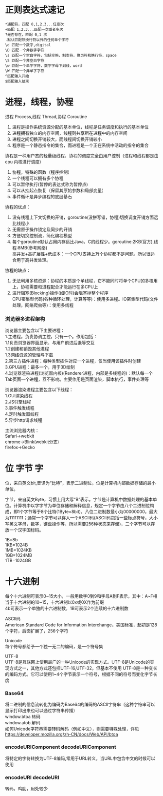 # 正则表达式速记

```
*通配符，匹配 0,1,2,3...任意次 
+匹配 1,2,3...匹配一次或者多次
?是否存在，匹配 0,1 次
.默认匹配除换行符以外的任何单个字符
\d 匹配一个数字,digital
\D 匹配一个非数字字符
\s 匹配一个空白字符，包括空格，制表符，换页符和换行符，space
\S 匹配一个非空白字符
\w 匹配一个单字字符，数字字母下划线，word
\W 匹配一个非单字字符
^匹配输入开始
$匹配输入结束
```

# 进程，线程，协程

进程 Process,线程 Thread,协程 Coroutine  

1. 进程是操作系统资源分配的基本单位，线程是任务调度和执行的基本单位  
2. 进程拥有独立的内存空间，线程则共享所在进程中的内存空间  
3. 进程之间切换开销较大，而线程间切换开销较小  
4. 程序是一个静态指令的集合，而进程是一个正在系统中活动的指令的集合  

协程是一种用户态的轻量级线程，协程的调度完全由用户控制（进程和线程都是由 cpu 内核进行调度）  

1. 协程，特殊的函数（程序控制）   
2. 一个线程可以拥有多个协程  
3. 可以暂停执行(暂停的表达式称为暂停点)  
4. 可以从挂起点恢复（保留其原始参数和局部变量）  
5. 事件循环是异步编程的底层基石  

协程的优点：  
1. 没有线程上下文切换的开销，goroutine(没拼写错，协程)切换调度开销方面远比线程小  
2. 无需原子操作锁定及同步的开销  
3. 方便切换控制流，简化编程模型  
4. 每个goroutine默认占用内存远比Java，C的线程少。goroutine:2KB(官方),线程:8MB(参考网络)  
高并发+高扩展性+低成本：一个CPU支持上万个协程都不是问题。所以很适合用于高并发处理。  

协程的缺点：
1. 无法利用多核资源：协程的本质是个单线程，它不能同时将单个CPU的多核用上，协程需要和进程配合才能运行在多CPU上  
2. 进行阻塞(Blocking)操作(如IO时)会阻塞掉整个程序  
CPU密集型代码(各种循环处理，计算等等)：使用多进程。IO密集型代码(文件处理，网络爬虫等)：使用多线程  

### 浏览器多进程架构
浏览器主要包含以下主要进程：  
1.主进程，负责协调主控，只有一个。作用包括：   
    1.1负责浏览器界面显示，与用户前进后退等交互   
    1.2创建和销毁其他进程   
    1.3网络资源的管理与下载   
2.第三方插件进程：每种类型插件对应一个进程，仅当使用该插件时创建    
3.GPU进程：最多一个，用于3D绘制    
4.浏览器渲染进程(浏览器内核)(Renderer进程，内部是多线程的)：默认每一个Tab页面一个进程，互不影响。主要作用是页面渲染，脚本执行，事件处理等    


浏览器渲染进程主要包含以下线程：    
1.GUI渲染线程    
2.JS引擎线程    
3.事件触发线程    
4.定时触发器线程    
5.异步http请求线程   

主流浏览器内核：   
Safari->webkit     
chrome->Blink(webkit分支)    
firefox->Gecko    




# 位 字节 字

位，来自英文bit,音译为“比特”，表示二进制位。位是计算机内部数据存储的最小单位。  

字节，来自英文Byte，习惯上用大写“B”表示。字节是计算机中数据处理的基本单位。计算机中以字字节为单位存储和解释信息，规定一个字节由八个二进制位构成，即1个字节等于8个比特(1Byte=8bit)。八位二进制数最小为00000000，最大为11111111；通常一个字节可以存入一个ASCII码(ASCII码包括一些标点符号，大小写英文字母，数字，键盘操作等，所以需要256种状态来存储)，二个字节可以存放一个汉字国标码。  

1B=8b  
1KB=1024B  
1MB=1024KB  
1GB=1024MB  
1TB=1024GB  

# 十六进制  
每个十六进制可表示0~15大小，一般用数字0到9和字母A到F表示，其中：A~F相当于十六进制的10~15，十六进制以0x或0X作为前缀   
4b可表示一个单独的十六进制数，1B可表示2个连续的十六进制数    



ASCII码  
American Standard Code for Information Interchange，美国标准，起初是128个字符，后面扩展了，256个字符

Unicode  
每个符号都给予一个独一无二的编码，是一个符号集

UTF-8  
UTF-8是互联网上使用最广的一种Unicode的实现方式。UTF-8是Unicode的实现方式之一，其他方式还包括UTF-16,UTF-32，但基本不使用
UTF-8是一种变长的编码方式。它可以使用1~4个字节表示一个符号，根据不同的符号而变化字节长度  

### Base64
将二进制的信息流转化为编码为Base64的编码的ASCII字符串（这种字符串可以显示打印出来也可以通过字符串传播）   
window.btoa 转码   
window.atob 解码   
如何Unicode字符串需要转码解码（例如中文），则需要特殊处理，详见 https://developer.mozilla.org/zh-CN/docs/Web/API/btoa  

### encodeURIComponent decodeURIComponent
将特定的字符转换为UTF-8编码,常用于URL转义，当URL中包含中文的时候可以使用   


### encodeURI decodeURI
转码，鸡肋，用处较少    










